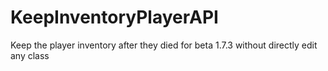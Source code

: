 # KeepInventoryPlayerAPI
Keep the player inventory after they died for beta 1.7.3 without directly edit any class
